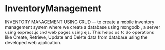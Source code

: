 # InventoryManagement
INVENTORY MANAGEMENT USING CRUD
-- to create a mobile inventory management system where we create a database using mongodb , a server using express.js and web pages using ejs. This helps us to  do operations like Create, Retrieve, Update and Delete data from database using the developed web application.
